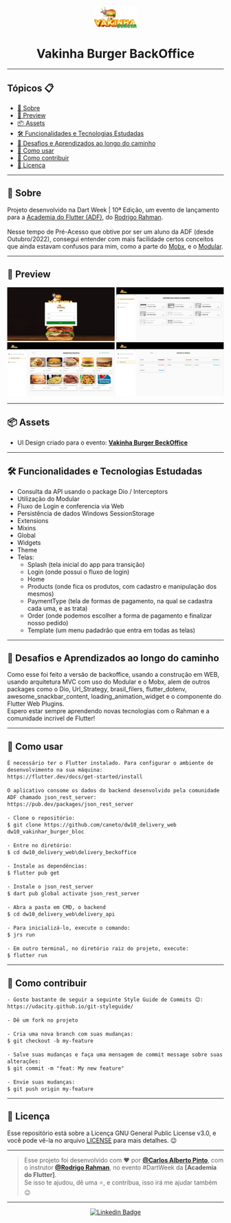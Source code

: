 <p align="center">
    <img src="https://github.com/caneto/dw10_delivery_web/blob/main/delivery_backoffice/assets/images/logo.png" width="100" alt="Logo App Vakinha Burger"/>
</p>

<h1 align="center">Vakinha Burger BackOffice</h1>

---

<h2>Tópicos 📋</h2>

   <p>

   - [📖 Sobre](#-sobre)
   - [📱 Preview](#-preview)
   - [📦 Assets](#-assets)
   - [🛠️ Funcionalidades e Tecnologias Estudadas](#%EF%B8%8F-funcionalidades-e-tecnologias-estudadas)
   - [🤯 Desafios e Aprendizados ao longo do caminho](#-desafios-e-aprendizados-ao-longo-do-caminho)
   - [🤔 Como usar](#-como-usar)
   - [💪 Como contribuir](#-como-contribuir)
   - [📝 Licença](#-licença)

   </p>

---

<h2>📖 Sobre</h2>

<p>
    Projeto desenvolvido na Dart Week | 10ª Edição, um evento de lançamento para a <a href="http://academiadoflutter.com.br/">Academia do Flutter (ADF)</a>, do <a href="https://github.com/rodrigorahman">Rodrigo Rahman</a>.<br><br>
    Nesse tempo de Pré-Acesso que obtive por ser um aluno da ADF (desde Outubro/2022), consegui entender com mais facilidade certos conceitos que ainda estavam confusos para mim, como a parte do <a href="https://pub.dev/packages/mobx">Mobx</a>, e o <a href="https://pub.dev/packages/flutter_modular">Modular</a>.<br>
</p>

---

<h2>📱 Preview</h2>

   <p align="center">
    <img src="https://github.com/caneto/dw10_delivery_web/blob/main/images/image_login.png" width="250" alt="Vakinha Burger Demonstração">
    <img src="https://github.com/caneto/dw10_delivery_web/blob/main/images/image_administrar_pagamento.png" width="250" alt="Vakinha Burger Demonstração">
    <img src="https://github.com/caneto/dw10_delivery_web/blob/main/images/image_administrar_produtos.png" width="250" alt="Vakinha Burger Demonstração">
    <img src="https://github.com/caneto/dw10_delivery_web/blob/main/images/image_pedidos_dia.png" width="250" alt="Vakinha Burger Demonstração">
   </p>

---

<h2>📦 Assets</h2>

- UI Design criado para o evento: <a href="https://www.figma.com/file/fVcyjAmHwhrydVh98vJHT2/Vaquinha_adm_230402?type=design&node-id=123-3100&t=Wjof0pg09NjZOilN-0">**Vakinha Burger BeckOffice**</a>
---   

<h2>🛠️ Funcionalidades e Tecnologias Estudadas</h2>

- Consulta da API usando o package Dio / Interceptors
- Utilização do Modular
- Fluxo de Login e conferencia via Web
- Persistência de dados Windows SessionStorage
- Extensions
- Mixins
- Global 
- Widgets
- Theme
- Telas: 
  - Splash (tela inicial do app para transição)
  - Login (onde possui o fluxo de login)
  - Home 
  - Products (onde fica os produtos, com cadastro e manipulação dos mesmos)
  - PaymentType (tela de formas de pagamento, na qual se cadastra cada uma, e as trata)
  - Order (onde podemos escolher a forma de pagamento e finalizar nosso pedido)
  - Template (um menu padadrão que entra em todas as telas)
   </p>

---

<h2>🤯 Desafios e Aprendizados ao longo do caminho</h2>

   <p>
   Como esse foi feito a versão de backoffice, usando a construção em WEB, usando arquitetura MVC com uso do Modular e o Mobx, alem de outros packages como o Dio, 
   Url_Strategy, brasil_filers, flutter_dotenv, awesome_snackbar_content, loading_animation_widget e o componente do Flutter Web Plugins.<br>
   Espero estar sempre aprendendo novas tecnologias com o Rahman e a comunidade incrivel de Flutter!
   </p>

---

<h2>🤔 Como usar</h2>

   ```
   É necessário ter o Flutter instalado. Para configurar o ambiente de desenvolvimento na sua máquina:
   https://flutter.dev/docs/get-started/install

   O aplicativo consome os dados do backend desenvolvido pela comunidade ADF chamado json_rest_server:
   https://pub.dev/packages/json_rest_server

   - Clone o repositório:
   $ git clone https://github.com/caneto/dw10_delivery_web dw10_vakinhar_burger_bloc

   - Entre no diretório:
   $ cd dw10_delivery_web\delivery_beckoffice

   - Instale as dependências:
   $ flutter pub get

   - Instale o json_rest_server
   $ dart pub global activate json_rest_server

   - Abra a pasta em CMD, o backend
   $ cd dw10_delivery_web\delivery_api

   - Para inicializá-lo, execute o comando:
   $ jrs run

   - Em outro terminal, no diretório raiz do projeto, execute:
   $ flutter run
   ```

---

<h2>💪 Como contribuir</h2>

   ```
   - Gosto bastante de seguir a seguinte Style Guide de Commits 😊:
   https://udacity.github.io/git-styleguide/

   - Dê um fork no projeto 

   - Cria uma nova branch com suas mudanças:
   $ git checkout -b my-feature

   - Salve suas mudanças e faça uma mensagem de commit message sobre suas alterações:
   $ git commit -m "feat: My new feature"

   - Envie suas mudanças:
   $ git push origin my-feature
   ```

---

<h2>📝 Licença</h2>

<p>
   Esse repositório está sobre a Licença GNU General Public License v3.0, e você pode vê-la no arquivo <a href="https://github.com/caneto/darkweek9_vakinha_burger/blob/main/LICENSE">LICENSE</a> para mais detalhes. 😉
</p>


---

   >Esse projeto foi desenvolvido com ❤️ por **[@Carlos Alberto Pinto](https://www.linkedin.com/in/canetorj/)**, com o instrutor **[@Rodrigo Rahman](https://br.linkedin.com/in/rodrigo-rahman)**, no evento #DartWeek da **[Academia do Flutter]**.<br>
   Se isso te ajudou, dê uma ⭐, e contribua, isso irá me ajudar também 😉

---

   <div align="center">

   [![Linkedin Badge](https://img.shields.io/badge/-Carlos%20Alberto-292929?style=flat-square&logo=Linkedin&logoColor=white&link=https://www.linkedin.com/in/canetorj/)](https://www.linkedin.com/in/canetorj/)

   </div>
